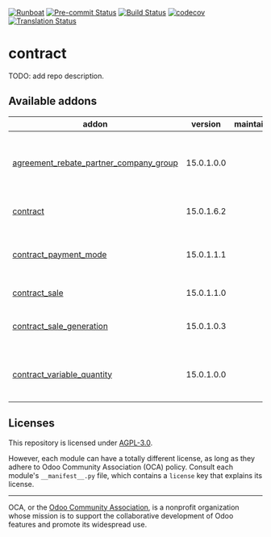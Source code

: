 
[![Runboat](https://img.shields.io/badge/runboat-Try%20me-875A7B.png)](https://runboat.odoo-community.org/builds?repo=OCA/contract&target_branch=15.0)
[![Pre-commit Status](https://github.com/OCA/contract/actions/workflows/pre-commit.yml/badge.svg?branch=15.0)](https://github.com/OCA/contract/actions/workflows/pre-commit.yml?query=branch%3A15.0)
[![Build Status](https://github.com/OCA/contract/actions/workflows/test.yml/badge.svg?branch=15.0)](https://github.com/OCA/contract/actions/workflows/test.yml?query=branch%3A15.0)
[![codecov](https://codecov.io/gh/OCA/contract/branch/15.0/graph/badge.svg)](https://codecov.io/gh/OCA/contract)
[![Translation Status](https://translation.odoo-community.org/widgets/contract-15-0/-/svg-badge.svg)](https://translation.odoo-community.org/engage/contract-15-0/?utm_source=widget)

<!-- /!\ do not modify above this line -->

# contract

TODO: add repo description.

<!-- /!\ do not modify below this line -->

<!-- prettier-ignore-start -->

[//]: # (addons)

Available addons
----------------
addon | version | maintainers | summary
--- | --- | --- | ---
[agreement_rebate_partner_company_group](agreement_rebate_partner_company_group/) | 15.0.1.0.0 |  | Rebate agreements applied to all company group members
[contract](contract/) | 15.0.1.6.2 |  | Recurring - Contracts Management
[contract_payment_mode](contract_payment_mode/) | 15.0.1.1.1 |  | Payment mode in contracts and their invoices
[contract_sale](contract_sale/) | 15.0.1.1.0 |  | Contract from Sale
[contract_sale_generation](contract_sale_generation/) | 15.0.1.0.3 |  | Contracts Management - Recurring Sales
[contract_variable_quantity](contract_variable_quantity/) | 15.0.1.0.0 |  | Variable quantity in contract recurrent invoicing

[//]: # (end addons)

<!-- prettier-ignore-end -->

## Licenses

This repository is licensed under [AGPL-3.0](LICENSE).

However, each module can have a totally different license, as long as they adhere to Odoo Community Association (OCA)
policy. Consult each module's `__manifest__.py` file, which contains a `license` key
that explains its license.

----
OCA, or the [Odoo Community Association](http://odoo-community.org/), is a nonprofit
organization whose mission is to support the collaborative development of Odoo features
and promote its widespread use.
